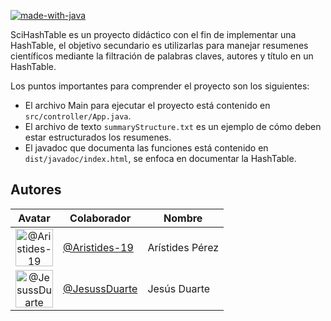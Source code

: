 [![made-with-java](https://img.shields.io/badge/Made%20with-Java-yellow.svg)](https://www.java.com/)

SciHashTable es un proyecto didáctico con el fin de implementar una HashTable, el objetivo secundario es utilizarlas para manejar
resumenes científicos mediante la filtración de palabras claves, autores y título en un HashTable.

Los puntos importantes para comprender el proyecto son los siguientes:
* El archivo Main para ejecutar el proyecto está contenido en `src/controller/App.java`.
* El archivo de texto `summaryStructure.txt` es un ejemplo de cómo deben estar estructurados los resumenes.
* El javadoc que documenta las funciones está contenido en `dist/javadoc/index.html`, se enfoca en documentar la HashTable.

## Autores
Avatar|Colaborador|Nombre
:-:|---|---
<img class='float-left rounded-1' src='https://avatars.githubusercontent.com/Aristides-19' width='60' height='60' alt='@Aristides-19'>|[@Aristides-19](https://github.com/Aristides-19)|Arístides Pérez
<img class='float-left rounded-1' src='https://avatars.githubusercontent.com/JesussDuarte' width='60' height='60' alt='@JesussDuarte'>|[@JesussDuarte](https://github.com/JesussDuarte)|Jesús Duarte